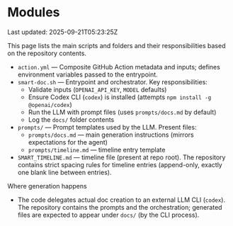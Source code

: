 # Modules

Last updated: 2025-09-21T05:23:25Z

This page lists the main scripts and folders and their responsibilities based on the repository contents.

- `action.yml` — Composite GitHub Action metadata and inputs; defines environment variables passed to the entrypoint.
- `smart-doc.sh` — Entrypoint and orchestrator. Key responsibilities:
  - Validate inputs (`OPENAI_API_KEY`, `MODEL` defaults)
  - Ensure Codex CLI (`codex`) is installed (attempts `npm install -g @openai/codex`)
  - Run the LLM with prompt files (uses `prompts/docs.md` by default)
  - Log the `docs/` folder contents
- `prompts/` — Prompt templates used by the LLM. Present files:
  - `prompts/docs.md` — main generation instructions (mirrors expectations for the agent)
  - `prompts/timeline.md` — timeline entry template
- `SMART_TIMELINE.md` — timeline file (present at repo root). The repository contains strict spacing rules for timeline entries (append-only, exactly one blank line between entries).

Where generation happens

- The code delegates actual doc creation to an external LLM CLI (`codex`). The repository contains the prompts and the orchestration; generated files are expected to appear under `docs/` (by the CLI process).

